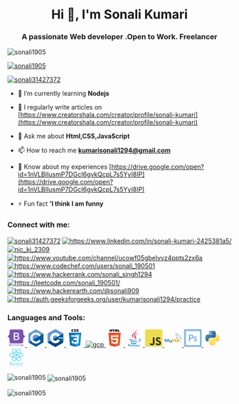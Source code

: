 <h1 align="center">Hi 👋, I'm Sonali Kumari</h1>
<h3 align="center">A passionate Web developer .Open to Work. Freelancer</h3>

<p align="left"> <img src="https://komarev.com/ghpvc/?username=sonali1905&label=Profile%20views&color=0e75b6&style=flat" alt="sonali1905" /> </p>

<p align="left"> <a href="https://github.com/ryo-ma/github-profile-trophy"><img src="https://github-profile-trophy.vercel.app/?username=sonali1905" alt="sonali1905" /></a> </p>

<p align="left"> <a href="https://twitter.com/sonali31427372" target="blank"><img src="https://img.shields.io/twitter/follow/sonali31427372?logo=twitter&style=for-the-badge" alt="sonali31427372" /></a> </p>

- 🌱 I’m currently learning **Nodejs**

- 📝 I regularly write articles on [https://www.creatorshala.com/creator/profile/sonali-kumari](https://www.creatorshala.com/creator/profile/sonali-kumari)

- 💬 Ask me about **Html,CSS,JavaScript**

- 📫 How to reach me **kumarisonali1294@gmail.com**

- 📄 Know about my experiences [https://drive.google.com/open?id=1nVLBIIusmP7DGcI6gvkQcpL7s5YyI8IP](https://drive.google.com/open?id=1nVLBIIusmP7DGcI6gvkQcpL7s5YyI8IP)

- ⚡ Fun fact **'I think I am funny**

<h3 align="left">Connect with me:</h3>
<p align="left">
<a href="https://twitter.com/sonali31427372" target="blank"><img align="center" src="https://raw.githubusercontent.com/rahuldkjain/github-profile-readme-generator/master/src/images/icons/Social/twitter.svg" alt="sonali31427372" height="30" width="40" /></a>
<a href="https://linkedin.com/in/https://www.linkedin.com/in/sonali-kumari-2425381a5/" target="blank"><img align="center" src="https://raw.githubusercontent.com/rahuldkjain/github-profile-readme-generator/master/src/images/icons/Social/linked-in-alt.svg" alt="https://www.linkedin.com/in/sonali-kumari-2425381a5/" height="30" width="40" /></a>
<a href="https://instagram.com/nic_ki_2309" target="blank"><img align="center" src="https://raw.githubusercontent.com/rahuldkjain/github-profile-readme-generator/master/src/images/icons/Social/instagram.svg" alt="nic_ki_2309" height="30" width="40" /></a>
<a href="https://www.youtube.com/c/https://www.youtube.com/channel/ucowf05gbelvvz4ppts2zx6a" target="blank"><img align="center" src="https://raw.githubusercontent.com/rahuldkjain/github-profile-readme-generator/master/src/images/icons/Social/youtube.svg" alt="https://www.youtube.com/channel/ucowf05gbelvvz4ppts2zx6a" height="30" width="40" /></a>
<a href="https://www.codechef.com/users/https://www.codechef.com/users/sonali_190501" target="blank"><img align="center" src="https://cdn.jsdelivr.net/npm/simple-icons@3.1.0/icons/codechef.svg" alt="https://www.codechef.com/users/sonali_190501" height="30" width="40" /></a>
<a href="https://www.hackerrank.com/https://www.hackerrank.com/sonali_singh1294" target="blank"><img align="center" src="https://raw.githubusercontent.com/rahuldkjain/github-profile-readme-generator/master/src/images/icons/Social/hackerrank.svg" alt="https://www.hackerrank.com/sonali_singh1294" height="30" width="40" /></a>
<a href="https://www.leetcode.com/https://leetcode.com/sonali_190501/" target="blank"><img align="center" src="https://raw.githubusercontent.com/rahuldkjain/github-profile-readme-generator/master/src/images/icons/Social/leet-code.svg" alt="https://leetcode.com/sonali_190501/" height="30" width="40" /></a>
<a href="https://www.hackerearth.com/https://www.hackerearth.com/@sonali909" target="blank"><img align="center" src="https://raw.githubusercontent.com/rahuldkjain/github-profile-readme-generator/master/src/images/icons/Social/hackerearth.svg" alt="https://www.hackerearth.com/@sonali909" height="30" width="40" /></a>
<a href="https://auth.geeksforgeeks.org/user/https://auth.geeksforgeeks.org/user/kumarisonali1294/practice" target="blank"><img align="center" src="https://raw.githubusercontent.com/rahuldkjain/github-profile-readme-generator/master/src/images/icons/Social/geeks-for-geeks.svg" alt="https://auth.geeksforgeeks.org/user/kumarisonali1294/practice" height="30" width="40" /></a>
</p>

<h3 align="left">Languages and Tools:</h3>
<p align="left"> <a href="https://getbootstrap.com" target="_blank" rel="noreferrer"> <img src="https://raw.githubusercontent.com/devicons/devicon/master/icons/bootstrap/bootstrap-plain-wordmark.svg" alt="bootstrap" width="40" height="40"/> </a> <a href="https://www.cprogramming.com/" target="_blank" rel="noreferrer"> <img src="https://raw.githubusercontent.com/devicons/devicon/master/icons/c/c-original.svg" alt="c" width="40" height="40"/> </a> <a href="https://www.w3schools.com/cpp/" target="_blank" rel="noreferrer"> <img src="https://raw.githubusercontent.com/devicons/devicon/master/icons/cplusplus/cplusplus-original.svg" alt="cplusplus" width="40" height="40"/> </a> <a href="https://www.w3schools.com/css/" target="_blank" rel="noreferrer"> <img src="https://raw.githubusercontent.com/devicons/devicon/master/icons/css3/css3-original-wordmark.svg" alt="css3" width="40" height="40"/> </a> <a href="https://cloud.google.com" target="_blank" rel="noreferrer"> <img src="https://www.vectorlogo.zone/logos/google_cloud/google_cloud-icon.svg" alt="gcp" width="40" height="40"/> </a> <a href="https://www.w3.org/html/" target="_blank" rel="noreferrer"> <img src="https://raw.githubusercontent.com/devicons/devicon/master/icons/html5/html5-original-wordmark.svg" alt="html5" width="40" height="40"/> </a> <a href="https://www.java.com" target="_blank" rel="noreferrer"> <img src="https://raw.githubusercontent.com/devicons/devicon/master/icons/java/java-original.svg" alt="java" width="40" height="40"/> </a> <a href="https://developer.mozilla.org/en-US/docs/Web/JavaScript" target="_blank" rel="noreferrer"> <img src="https://raw.githubusercontent.com/devicons/devicon/master/icons/javascript/javascript-original.svg" alt="javascript" width="40" height="40"/> </a> <a href="https://www.mysql.com/" target="_blank" rel="noreferrer"> <img src="https://raw.githubusercontent.com/devicons/devicon/master/icons/mysql/mysql-original-wordmark.svg" alt="mysql" width="40" height="40"/> </a> <a href="https://www.photoshop.com/en" target="_blank" rel="noreferrer"> <img src="https://raw.githubusercontent.com/devicons/devicon/master/icons/photoshop/photoshop-line.svg" alt="photoshop" width="40" height="40"/> </a> <a href="https://www.python.org" target="_blank" rel="noreferrer"> <img src="https://raw.githubusercontent.com/devicons/devicon/master/icons/python/python-original.svg" alt="python" width="40" height="40"/> </a> <a href="https://reactjs.org/" target="_blank" rel="noreferrer"> <img src="https://raw.githubusercontent.com/devicons/devicon/master/icons/react/react-original-wordmark.svg" alt="react" width="40" height="40"/> </a> </p>

<p><img align="left" src="https://github-readme-stats.vercel.app/api/top-langs?username=sonali1905&show_icons=true&locale=en&layout=compact" alt="sonali1905" /></p>

<p>&nbsp;<img align="center" src="https://github-readme-stats.vercel.app/api?username=sonali1905&show_icons=true&locale=en" alt="sonali1905" /></p>

<p><img align="center" src="https://github-readme-streak-stats.herokuapp.com/?user=sonali1905&" alt="sonali1905" /></p>

